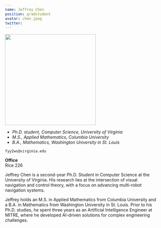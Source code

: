 ```yaml
---
name: Jeffrey Chen
position: gradstudent
avatar: chen.jpeg
twitter:
---
```


<img width="300" src="{{site.baseurl}}/images/people/{{page.avatar}}" data-action="zoom">

- _Ph.D. student, Computer Science, University of Virginia_<br>
- _M.S., Applied Mathematics, Columbia University_<br>
- _B.A., Mathematics, Washington University in St. Louis_<br>

<i class="fa fa-envelope-o"></i> `fyy2ws@virginia.edu`

**Office**<br>
Rice 226

Jeffrey Chen is a second-year Ph.D. Student in Computer Science at the University of Virginia. His research lies at the intersection of visual navigation and control theory, with a focus on advancing multi-robot navigation systems.

Jeffrey holds an M.S. in Applied Mathematics from Columbia University and a B.A. in Mathematics from Washington University in St. Louis. Prior to his Ph.D. studies, he spent three years as an Artificial Intelligence Engineer at MITRE, where he developed AI-driven solutions for complex engineering challenges.